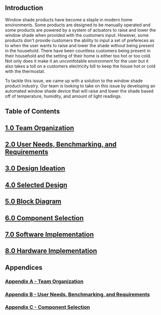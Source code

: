 **Introduction**
---
Window shade products have become a staple in modern home environments. Some products are designed to be manually operated and some products are powered by a system of actuators to raise and lower the window shade when provided with the customers input. However, some products don't provide customers the ability to input a set of prefereces as to when the user wants to raise and lower the shade without being present in the household. There have been countless customers being present in their household and the setting of their home is either too hot or too cold. Not only does it make it an uncomfotable environment for the user but it also takes a toll on a customers electricity bill to keep the house hot or cold with the thermostat.

To tackle this issue, we came up with a solution to the window shade product industry. Our team is looking to take on this issue by developing an automated window shade device that will raise and lower the shade based off of temperature, humidity, and amount of light readings. 

**Table of Contents**
---

## [1.0 Team Organization](Team_Organization.md)
## [2.0 User Needs, Benchmarking, and Requirements](UserNeeds_Benchmarking_Requirements.md)
## [3.0 Design Ideation](Design_Ideation.md)
## [4.0 Selected Design](Selected_Design.md)
## [5.0 Block Diagram](Block_Diagram.md)
## [6.0 Component Selection](Component_Selection.md)
## [7.0 Software Implementation](Software_Implementation.md)
## [8.0 Hardware Implementation](Hardware_Implementation.md)

## Appendices 

### [Appendix A - Team Organization](Appendix_A.md)
### [Appendix B - User Needs, Benchmarking, and Requirements](Appendix_B.md)
### [Appendix C - Component Selection](Appendix_C.md)
